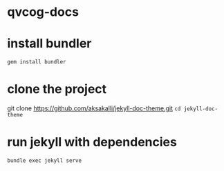 # qvcog-docs

# install bundler
`gem install bundler`

# clone the project
git clone https://github.com/aksakalli/jekyll-doc-theme.git
`cd jekyll-doc-theme`

# run jekyll with dependencies
`bundle exec jekyll serve`
